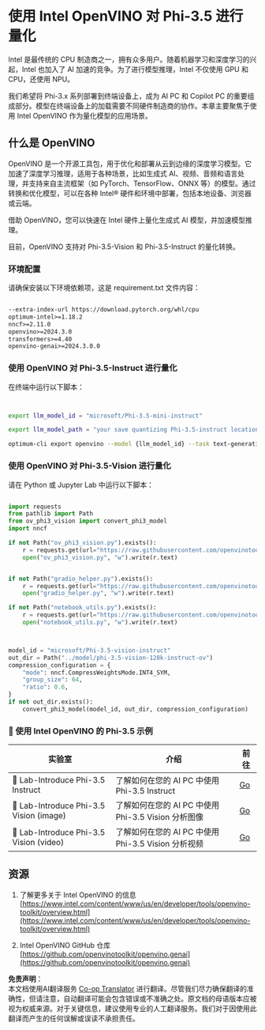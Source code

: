 <!--
CO_OP_TRANSLATOR_METADATA:
{
  "original_hash": "8f766ec7e68d97f6009b58794b471d66",
  "translation_date": "2025-04-03T07:03:42+00:00",
  "source_file": "md\\01.Introduction\\04\\UsingIntelOpenVINOQuantifyingPhi.md",
  "language_code": "zh"
}
-->
# **使用 Intel OpenVINO 对 Phi-3.5 进行量化**

Intel 是最传统的 CPU 制造商之一，拥有众多用户。随着机器学习和深度学习的兴起，Intel 也加入了 AI 加速的竞争。为了进行模型推理，Intel 不仅使用 GPU 和 CPU，还使用 NPU。

我们希望将 Phi-3.x 系列部署到终端设备上，成为 AI PC 和 Copilot PC 的重要组成部分。模型在终端设备上的加载需要不同硬件制造商的协作。本章主要聚焦于使用 Intel OpenVINO 作为量化模型的应用场景。

## **什么是 OpenVINO**

OpenVINO 是一个开源工具包，用于优化和部署从云到边缘的深度学习模型。它加速了深度学习推理，适用于各种场景，比如生成式 AI、视频、音频和语言处理，并支持来自主流框架（如 PyTorch、TensorFlow、ONNX 等）的模型。通过转换和优化模型，可以在各种 Intel® 硬件和环境中部署，包括本地设备、浏览器或云端。

借助 OpenVINO，您可以快速在 Intel 硬件上量化生成式 AI 模型，并加速模型推理。

目前，OpenVINO 支持对 Phi-3.5-Vision 和 Phi-3.5-Instruct 的量化转换。

### **环境配置**

请确保安装以下环境依赖项，这是 requirement.txt 文件内容：

```txt

--extra-index-url https://download.pytorch.org/whl/cpu
optimum-intel>=1.18.2
nncf>=2.11.0
openvino>=2024.3.0
transformers>=4.40
openvino-genai>=2024.3.0.0

```

### **使用 OpenVINO 对 Phi-3.5-Instruct 进行量化**

在终端中运行以下脚本：

```bash


export llm_model_id = "microsoft/Phi-3.5-mini-instruct"

export llm_model_path = "your save quantizing Phi-3.5-instruct location"

optimum-cli export openvino --model {llm_model_id} --task text-generation-with-past --weight-format int4 --group-size 128 --ratio 0.6  --sym  --trust-remote-code {llm_model_path}


```

### **使用 OpenVINO 对 Phi-3.5-Vision 进行量化**

请在 Python 或 Jupyter Lab 中运行以下脚本：

```python

import requests
from pathlib import Path
from ov_phi3_vision import convert_phi3_model
import nncf

if not Path("ov_phi3_vision.py").exists():
    r = requests.get(url="https://raw.githubusercontent.com/openvinotoolkit/openvino_notebooks/latest/notebooks/phi-3-vision/ov_phi3_vision.py")
    open("ov_phi3_vision.py", "w").write(r.text)


if not Path("gradio_helper.py").exists():
    r = requests.get(url="https://raw.githubusercontent.com/openvinotoolkit/openvino_notebooks/latest/notebooks/phi-3-vision/gradio_helper.py")
    open("gradio_helper.py", "w").write(r.text)

if not Path("notebook_utils.py").exists():
    r = requests.get(url="https://raw.githubusercontent.com/openvinotoolkit/openvino_notebooks/latest/utils/notebook_utils.py")
    open("notebook_utils.py", "w").write(r.text)



model_id = "microsoft/Phi-3.5-vision-instruct"
out_dir = Path("../model/phi-3.5-vision-128k-instruct-ov")
compression_configuration = {
    "mode": nncf.CompressWeightsMode.INT4_SYM,
    "group_size": 64,
    "ratio": 0.6,
}
if not out_dir.exists():
    convert_phi3_model(model_id, out_dir, compression_configuration)

```

### **🤖 使用 Intel OpenVINO 的 Phi-3.5 示例**

| 实验室    | 介绍 | 前往 |
| -------- | ------- |  ------- |
| 🚀 Lab-Introduce Phi-3.5 Instruct  | 了解如何在您的 AI PC 中使用 Phi-3.5 Instruct    |  [Go](../../../../../code/09.UpdateSamples/Aug/intel-phi35-instruct-zh.ipynb)    |
| 🚀 Lab-Introduce Phi-3.5 Vision (image) | 了解如何在您的 AI PC 中使用 Phi-3.5 Vision 分析图像      |  [Go](../../../../../code/09.UpdateSamples/Aug/intel-phi35-vision-img.ipynb)    |
| 🚀 Lab-Introduce Phi-3.5 Vision (video)   | 了解如何在您的 AI PC 中使用 Phi-3.5 Vision 分析视频    |  [Go](../../../../../code/09.UpdateSamples/Aug/intel-phi35-vision-video.ipynb)    |

## **资源**

1. 了解更多关于 Intel OpenVINO 的信息 [https://www.intel.com/content/www/us/en/developer/tools/openvino-toolkit/overview.html](https://www.intel.com/content/www/us/en/developer/tools/openvino-toolkit/overview.html)

2. Intel OpenVINO GitHub 仓库 [https://github.com/openvinotoolkit/openvino.genai](https://github.com/openvinotoolkit/openvino.genai)

**免责声明**：  
本文档使用AI翻译服务 [Co-op Translator](https://github.com/Azure/co-op-translator) 进行翻译。尽管我们尽力确保翻译的准确性，但请注意，自动翻译可能会包含错误或不准确之处。原文档的母语版本应被视为权威来源。对于关键信息，建议使用专业的人工翻译服务。我们对于因使用此翻译而产生的任何误解或误读不承担责任。